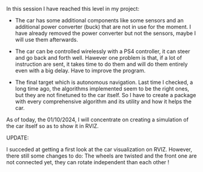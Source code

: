 In this session I have reached this level in my project:

- The car has some additional components like some sensors and an additional power converter (buck) that are not in use for the moment. I have already removed the power converter but not the sensors, maybe I will use them afterwards.

- The car can be controlled wirelessly with a PS4 controller, it can steer and go back and forth well. Hawever one problem is that, if a lot of instruction are sent, it takes time to do them and will do them entirely even with a big delay. Have to improve the program.

- The final target which is autonomous navigation. Last time I checked, a long time ago, the algorithms implemented seem to be the right ones, but they are not finetuned to the car itself. So I have to create a package with every comprehensive algorithm and its utility and how it helps the car.

As of today, the 01/10/2024, I will concentrate on creating a simulation of the car itself so as to show it in RVIZ.

UPDATE:

I succeded at getting a first look at the car visualization on RVIZ. However, there still some changes to do: The wheels are twisted and the front one are not connected yet, they can rotate independent than each other !
